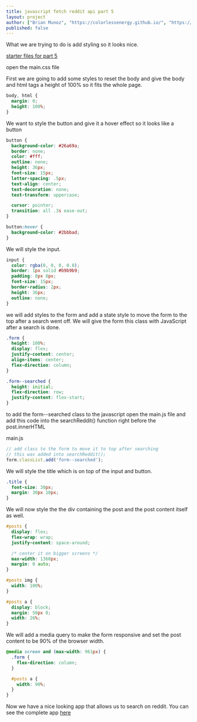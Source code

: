```yaml
---
title: javascript fetch reddit api part 5
layout: project
author: ["Brian Munoz", "https://colorlessenergy.github.io/", "https://github.com/colorlessenergy"]
published: false
---
```


What we are trying to do is add styling so it looks nice.

[starter files for part 5](https://github.com/colorlessenergy/fetch-reddit/tree/part4)

open the main.css file

First we are going to add some styles to reset the body and give the body and html tags a height of 100% so it fits the whole page.

```css
body, html {
  margin: 0;
  height: 100%;
}
```

We want to style the button and give it a hover effect so it looks like a button

```css
button {
  background-color: #26a69a;
  border: none;
  color: #fff;
  outline: none;
  height: 36px;
  font-size: 15px;
  letter-spacing: .5px;
  text-align: center;
  text-decoration: none;
  text-transform: uppercase;

  cursor: pointer;
  transition: all .3s ease-out;
}

button:hover {
  background-color: #2bbbad;
}
```

We will style the input.

```css
input {
  color: rgba(0, 0, 0, 0.8);
  border: 1px solid #b9b9b9;
  padding: 0px 8px;
  font-size: 15px;
  border-radius: 2px;
  height: 36px;
  outline: none;
}
```

we will add styles to the form and add a state style to move the form to the top after a search went off. We will give the form this class with JavaScript after a search is done.

```css
.form {
  height: 100%;
  display: flex;
  justify-content: center;
  align-items: center;
  flex-direction: column;
}

.form--searched {
  height: initial;
  flex-direction: row;
  justify-content: flex-start;
}
```
to add the <span class="highlight__code">form--searched</span> class to the javascript open the main.js file and add this code into the <span class="highlight__code">searchReddit()</span> function right before the <span class="highlight__code">post.innerHTML</span>

<p class="highlight__file-desc">main.js</p>

```javascript
// add class to the form to move it to top after searching
// this was added into searchReddit();
form.classList.add('form--searched');
```


We will style the title which is on top of the input and button.

```css
.title {
  font-size: 30px;
  margin: 30px 10px;
}
```

We will now style the the div containing the post and the post content itself as well.

```css
#posts {
  display: flex;
  flex-wrap: wrap;
  justify-content: space-around;

  /* center it on bigger screens */
  max-width: 1360px;
  margin: 0 auto;
}

#posts img {
  width: 100%;
}

#posts a {
  display: block;
  margin: 50px 0;
  width: 26%;
}
```

We will add a media query to make the form responsive and set the post content to be 90% of the browser width.
```css
@media screen and (max-width: 961px) {
  .form {
    flex-direction: column;
  }

  #posts a {
    width: 90%;
  }
}
```

Now we have a nice looking app that allows us to search on reddit. You can see the complete app [here](https://github.com/colorlessenergy/fetch-reddit)
